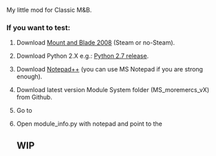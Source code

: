 My little mod for Classic M&B.

### If you want to test:
1. Download [Mount and Blade 2008](https://www.google.com/search?client=firefox-b-d&q=mount+and+blade+2008) (Steam or no-Steam).
2. Download Python 2.X e.g.: [Python 2.7 release](https://www.python.org/download/releases/2.7/).
3. Download [Notepad++](https://notepad-plus-plus.org/downloads/) (you can use MS Notepad if you are strong enough).
4. Download latest version Module System folder (MS_moremercs_vX) from Github.
5. Go to 
6. Open module_info.py with notepad and point to the

   ## WIP

